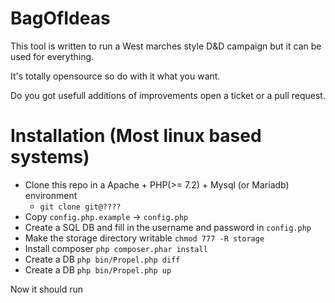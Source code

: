 # BagOfIdeas


This tool is written to run a West marches style D&D campaign but it can be used for everything.

It's totally opensource so do with it what you want. 

Do you got usefull additions of improvements open a ticket or a pull request.

# Installation (Most linux based systems)

- Clone this repo in a Apache + PHP(>= 7.2) + Mysql (or Mariadb) environment
    - `git clone git@????`
- Copy `config.php.example` -> `config.php`
- Create a SQL DB and fill in the username and password in `config.php`
- Make the storage directory writable `chmod 777 -R storage`
- Install composer `php composer.phar install`
- Create a DB `php bin/Propel.php diff`
- Create a DB `php bin/Propel.php up`

Now it should run